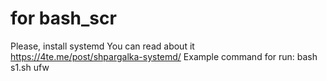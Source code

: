 # for bash_scr
Please, install systemd 
You can read about it https://4te.me/post/shpargalka-systemd/
Example command for run: bash s1.sh ufw
